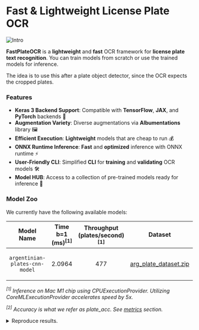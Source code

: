 # Fast & Lightweight License Plate OCR

![Intro](https://raw.githubusercontent.com/ankandrew/fast-plate-ocr/4a7dd34c9803caada0dc50a33b59487b63dd4754/extra/demo.gif)

**FastPlateOCR** is a **lightweight** and **fast** OCR framework for **license plate text recognition**. You can train
models from scratch or use the trained models for inference.

The idea is to use this after a plate object detector, since the OCR expects the cropped plates.

### Features

- **Keras 3 Backend Support**: Compatible with **TensorFlow**, **JAX**, and **PyTorch** backends 🧠
- **Augmentation Variety**: Diverse augmentations via **Albumentations** library 🖼️
- **Efficient Execution**: **Lightweight** models that are cheap to run 💰
- **ONNX Runtime Inference**: **Fast** and **optimized** inference with ONNX runtime ⚡
- **User-Friendly CLI**: Simplified **CLI** for **training** and **validating** OCR models 🛠️
- **Model HUB**: Access to a collection of pre-trained models ready for inference 🌟

### Model Zoo

We currently have the following available models:

|           Model Name           | Time b=1<br/> (ms)<sup>[1]</sup> | Throughput <br/> (plates/second)<sup>[1]</sup> |                                                         Dataset                                                         | Accuracy<sup>[2]</sup> |              Dataset              |
|:------------------------------:|:--------------------------------:|:----------------------------------------------:|:-----------------------------------------------------------------------------------------------------------------------:|:----------------------:|:---------------------------------:|
| `argentinian-plates-cnn-model` |              2.0964              |                      477                       | [arg_plate_dataset.zip](https://github.com/ankandrew/fast-plate-ocr/releases/download/arg-plates/arg_plate_dataset.zip) |         94.05%         | Non-synthetic, plates up to 2020. |

_<sup>[1]</sup> Inference on Mac M1 chip using CPUExecutionProvider. Utilizing CoreMLExecutionProvider accelerates speed
by 5x._

_<sup>[2]</sup> Accuracy is what we refer as plate_acc. See [metrics](architecture.md#model-metrics) section._

<details>
  <summary>Reproduce results.</summary>

Calculate Inference Time:

  ```shell
  pip install fast_plate_ocr  # CPU
  # or
  pip install fast_plate_ocr[inference-gpu]  # GPU
  ```

  ```python
  from fast_plate_ocr import ONNXPlateRecognizer

  m = ONNXPlateRecognizer("argentinian-plates-cnn-model")
  m.benchmark()
  ```

Calculate Model accuracy:

  ```shell
  pip install fast-plate-ocr[train]
  curl -LO https://github.com/ankandrew/fast-plate-ocr/releases/download/arg-plates/arg_cnn_ocr_config.yaml
  curl -LO https://github.com/ankandrew/fast-plate-ocr/releases/download/arg-plates/arg_cnn_ocr.keras
  curl -LO https://github.com/ankandrew/fast-plate-ocr/releases/download/arg-plates/arg_plate_benchmark.zip
  unzip arg_plate_benchmark.zip
  fast_plate_ocr valid \
      -m arg_cnn_ocr.keras \
      --config-file arg_cnn_ocr_config.yaml \
      --annotations benchmark/annotations.csv
  ```

</details>
